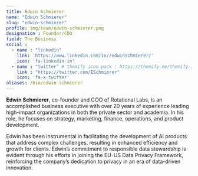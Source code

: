```yaml
---
title: Edwin Schmierer
name: "Edwin Schmierer"
slug: "edwin-schmierer"
profile: img/team/edwin-schmierer.png
designation : Founder/COO
field: The Business
social :
  - name : "linkedin"
    link: 'https://www.linkedin.com/in//edwinschmierer/'
    icon: 'fa-linkedin-in'
  - name : "twitter" # themify icon pack : https://themify.me/themify-icons
    link : "https://twitter.com/ESchmierer"
    icon: 'fa-x-twitter'
aliases: /bio/edwin-schmierer
---
```

**Edwin Schmierer**, co-founder and COO of Rotational Labs, is an accomplished business executive with over 20 years of experience leading high-impact organizations in both the private sector and academia. In his role, he focuses on strategy, marketing, finance, operations, and product development. 

Edwin has been instrumental in facilitating the development of AI products that address complex challenges, resulting in enhanced efficiency and growth for clients. Edwin’s commitment to responsible data stewardship is evident through his efforts in joining the EU-US Data Privacy Framework, reinforcing the company’s dedication to privacy in an era of data-driven innovation.
